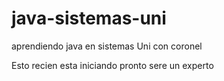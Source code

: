 # java-sistemas-uni
aprendiendo java en sistemas Uni con coronel

Esto recien esta iniciando pronto sere un experto